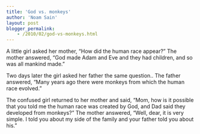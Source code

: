 ```yaml
---
title: 'God vs. monkeys'
author: 'Noam Sain'
layout: post
blogger_permalink:
    - /2010/02/god-vs-monkeys.html
---
```


A little girl asked her mother, “How did the human race appear?” The mother answered, “God made Adam and Eve and they had children, and so was all mankind made.”  
  
Two days later the girl asked her father the same question.. The father answered, “Many years ago there were monkeys from which the human race evolved.”

The confused girl returned to her mother and said, “Mom, how is it possible that you told me the human race was created by God, and Dad said they developed from monkeys?” The mother answered, “Well, dear, it is very simple. I told you about my side of the family and your father told you about his.”
